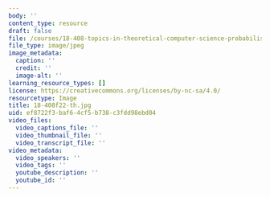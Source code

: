 ```yaml
---
body: ''
content_type: resource
draft: false
file: /courses/18-408-topics-in-theoretical-computer-science-probabilistically-checkable-proofs-fall-2022/18-408f22-th.jpg
file_type: image/jpeg
image_metadata:
  caption: ''
  credit: ''
  image-alt: ''
learning_resource_types: []
license: https://creativecommons.org/licenses/by-nc-sa/4.0/
resourcetype: Image
title: 18-408f22-th.jpg
uid: ef8722f3-baf6-4cf5-b738-c3fdd98ebd04
video_files:
  video_captions_file: ''
  video_thumbnail_file: ''
  video_transcript_file: ''
video_metadata:
  video_speakers: ''
  video_tags: ''
  youtube_description: ''
  youtube_id: ''
---
```

